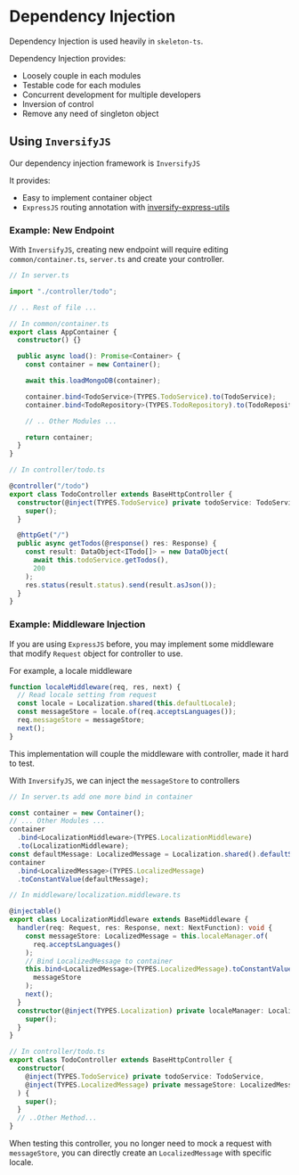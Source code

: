 # Dependency Injection

Dependency Injection is used heavily in `skeleton-ts`.

Dependency Injection provides:

- Loosely couple in each modules
- Testable code for each modules
- Concurrent development for multiple developers
- Inversion of control
- Remove any need of singleton object

## Using `InversifyJS`

Our dependency injection framework is `InversifyJS`

It provides:

- Easy to implement container object
- `ExpressJS` routing annotation with [inversify-express-utils](https://github.com/inversify/inversify-express-utils)

### Example: New Endpoint

With `InversifyJS`, creating new endpoint will require editing `common/container.ts`, `server.ts` and create your controller.

```ts
// In server.ts

import "./controller/todo";

// .. Rest of file ...
```

```ts
// In common/container.ts
export class AppContainer {
  constructor() {}

  public async load(): Promise<Container> {
    const container = new Container();

    await this.loadMongoDB(container);

    container.bind<TodoService>(TYPES.TodoService).to(TodoService);
    container.bind<TodoRepository>(TYPES.TodoRepository).to(TodoRepository);

    // .. Other Modules ...

    return container;
  }
}
```

```ts
// In controller/todo.ts

@controller("/todo")
export class TodoController extends BaseHttpController {
  constructor(@inject(TYPES.TodoService) private todoService: TodoService) {
    super();
  }

  @httpGet("/")
  public async getTodos(@response() res: Response) {
    const result: DataObject<ITodo[]> = new DataObject(
      await this.todoService.getTodos(),
      200
    );
    res.status(result.status).send(result.asJson());
  }
}
```

### Example: Middleware Injection

If you are using `ExpressJS` before, you may implement some middleware that modify `Request` object for controller to use.

For example, a locale middleware

```js
function localeMiddleware(req, res, next) {
  // Read locale setting from request
  const locale = Localization.shared(this.defaultLocale);
  const messageStore = locale.of(req.acceptsLanguages());
  req.messageStore = messageStore;
  next();
}
```

This implementation will couple the middleware with controller, made it hard to test.

With `InversifyJS`, we can inject the `messageStore` to controllers

```ts
// In server.ts add one more bind in container

const container = new Container();
// ... Other Modules ...
container
  .bind<LocalizationMiddleware>(TYPES.LocalizationMiddleware)
  .to(LocalizationMiddleware);
const defaultMessage: LocalizedMessage = Localization.shared().defaultStore();
container
  .bind<LocalizedMessage>(TYPES.LocalizedMessage)
  .toConstantValue(defaultMessage);
```

```ts
// In middleware/localization.middleware.ts

@injectable()
export class LocalizationMiddleware extends BaseMiddleware {
  handler(req: Request, res: Response, next: NextFunction): void {
    const messageStore: LocalizedMessage = this.localeManager.of(
      req.acceptsLanguages()
    );
    // Bind LocalizedMessage to container
    this.bind<LocalizedMessage>(TYPES.LocalizedMessage).toConstantValue(
      messageStore
    );
    next();
  }
  constructor(@inject(TYPES.Localization) private localeManager: Localization) {
    super();
  }
}
```

```ts
// In controller/todo.ts
export class TodoController extends BaseHttpController {
  constructor(
    @inject(TYPES.TodoService) private todoService: TodoService,
    @inject(TYPES.LocalizedMessage) private messageStore: LocalizedMessage
  ) {
    super();
  }
  // ..Other Method...
}
```

When testing this controller, you no longer need to mock a request with `messageStore`, you can directly create an `LocalizedMessage` with specific locale.
